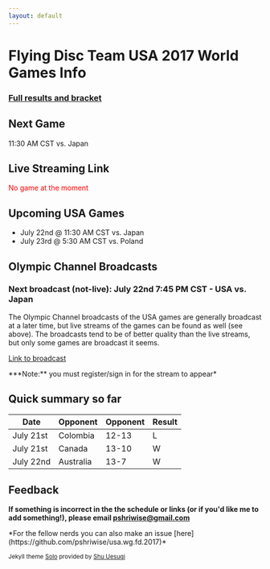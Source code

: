 ```yaml
---
layout: default
---
```


# Flying Disc Team USA 2017 World Games Info

### [Full results and bracket](https://worldgames2017.sportresult.com/hide/en/-120/Comp/Info/EventSummary/FDX400000)

## Next Game

11:30 AM CST vs. Japan

## Live Streaming Link

<p style="color:red">No game at the moment</p>

## Upcoming USA Games

* July 22nd @ 11:30 AM CST vs. Japan
* July 23rd @ 5:30 AM CST vs. Poland

## Olympic Channel Broadcasts

### Next broadcast (not-live): July 22nd 7:45 PM CST - USA vs. Japan

The Olympic Channel broadcasts of the USA games are generally broadcast at a later time, but live streams of the games can be found as well (see above). The broadcasts tend to be of better quality than the live streams, but only some games are broadcast it seems.

[Link to broadcast](https://www.olympicchannel.com/en/home-signed-in/)
<p></p>
***Note:** you must register/sign in for the stream to appear*

## Quick summary so far

| Date      | Opponent  | Opponent | Result |
|-----------|-----------|----------|--------|
| July 21st | Colombia  | 12-13    | L      |
| July 21st | Canada    | 13-10    | W      |
| July 22nd | Australia | 13-7     | W      |

## Feedback

**If something is incorrect in the the schedule or links (or if you'd like me to add something!), please email pshriwise@gmail.com**
<p></p>
*For the fellow nerds you can also make an issue [here](https://github.com/pshriwise/usa.wg.fd.2017)*


<sub>Jekyll theme [Solo](https://github.com/chibicode/solo) provided by [Shu Uesugi](https://github.com/chibicode)</sub> 